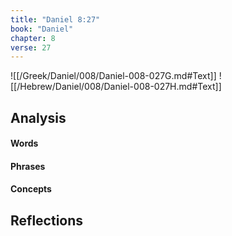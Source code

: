 ```yaml
---
title: "Daniel 8:27"
book: "Daniel"
chapter: 8
verse: 27
---
```

![[/Greek/Daniel/008/Daniel-008-027G.md#Text]]
![[/Hebrew/Daniel/008/Daniel-008-027H.md#Text]]

## Analysis

#### Words

#### Phrases

#### Concepts

## Reflections
